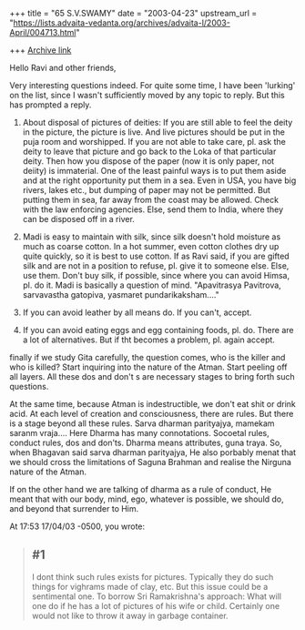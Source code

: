 +++
title = "65 S.V.SWAMY"
date = "2003-04-23"
upstream_url = "https://lists.advaita-vedanta.org/archives/advaita-l/2003-April/004713.html"

+++
[Archive link](https://lists.advaita-vedanta.org/archives/advaita-l/2003-April/004713.html)

Hello Ravi and other friends,

Very interesting questions indeed. For quite some time, I have been
'lurking' on the list, since I wasn't sufficiently moved by any topic to
reply. But this has prompted a reply.

1) About disposal of pictures of deities: If you are still able to feel the
deity in the picture, the picture is live. And live pictures should be put
in the puja room and worshipped. If you are not able to take care, pl. ask
the deity to leave that picture and go back to the Loka of that particular
deity. Then how you dispose of the paper (now it is only paper, not deiity)
is immaterial. One of the least painful ways is to put them aside and at
the right opportunity put them in a sea. Even in USA, you have big rivers,
lakes etc., but dumping of paper may not be permitted. But putting them in
sea, far away from the coast may be allowed. Check with the law enforcing
agencies. Else, send them to India, where they can be disposed off in a river.

2) Madi is easy to maintain with silk, since silk doesn't hold moisture as
much as coarse cotton. In a hot summer, even cotton clothes dry up quite
quickly, so it is best to use cotton. If as Ravi said, if you are gifted
silk and are not in a position to refuse, pl. give it to someone else.
Else, use them. Don't buy silk, if possible, since where you can avoid
Himsa, pl. do it. Madi is basically a question of mind. "Apavitrasya
Pavitrova, sarvavastha gatopiva, yasmaret pundarikaksham...."

3) If you can avoid leather by all means do. If you can't, accept.

4) If you can avoid eating eggs and egg containing foods, pl. do. There are
a lot of alternatives. But if tht becomes a problem, pl. again accept.

finally if we study Gita carefully, the question comes, who is the killer
and who is killed? Start inquiring into the nature of the Atman. Start
peeling off all layers. All these dos and don't s are necessary stages to
bring forth such questions.

At the same time, because Atman is indestructible, we don't eat shit or
drink acid. At each level of creation and consciousness, there are rules.
But there is a stage beyond all these rules. Sarva dharman parityajya,
mamekam saranm vraja.... Here Dharma has many connotations. Socoetal rules,
conduct rules, dos and don'ts. Dharma means attributes, guna traya. So,
when Bhagavan said sarva dharman parityajya, He also porbably menat that we
should cross the limitations of Saguna Brahman and realise the Nirguna
nature of the Atman.

If on the other hand we are talking of dharma as a rule of conduct, He
meant that with our body, mind, ego, whatever is possible, we should do,
and beyond that surrender to Him.




At 17:53 17/04/03 -0500, you wrote:
>#1
>--
>
>I dont think such rules exists for pictures. Typically they do such things
>for vighrams made of clay, etc.  But  this issue could be a sentimental one.
>To borrow Sri Ramakrishna's approach: What will one do if he has a lot of
>pictures of his wife or child. Certainly one would not like to throw it away
>in garbage container.
>

